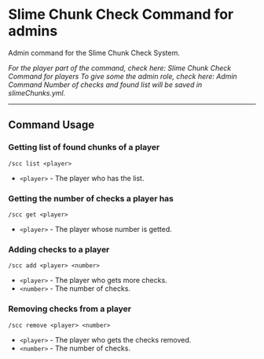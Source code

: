 # Slime Chunk Check Command for admins

Admin command for the Slime Chunk Check System.

_For the player part of the command, check here: Slime Chunk Check Command for players_
_To give some the admin role, check here: Admin Command_
_Number of checks and found list will be saved in slimeChunks.yml._

---
## Command Usage

### Getting list of found chunks of a player
`/scc list <player>`

- `<player>` - The player who has the list.

### Getting the number of checks a player has
`/scc get <player>`

- `<player>` - The player whose number is getted.

### Adding checks to a player
`/scc add <player> <number>`

- `<player>` - The player who gets more checks.
- `<number>` - The number of checks.

### Removing checks from a player
`/scc remove <player> <number>`

- `<player>` - The player who gets the checks removed.
- `<number>` - The number of checks.